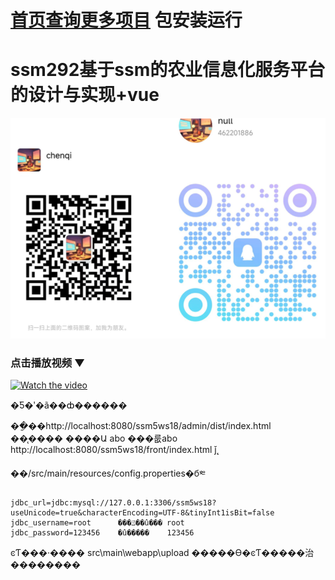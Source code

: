 # [首页查询更多项目](https://github.com/GraduationProject-ssm) 包安装运行


# ssm292基于ssm的农业信息化服务平台的设计与实现+vue

![picture](https://raw.githubusercontent.com/GraduationProject-springboot/.github/main/img/wx.png)

### 点击播放视频 ▼
[![Watch the video](https://i.sstatic.net/Vp2cE.png)](https://www.bilibili.com/video/BV1gn8XeNE2J?p=89)


�Ƽ�ʹ�ã��ȸ������

��ַ��http://localhost:8080/ssm5ws18/admin/dist/index.html ��̨���� 
����Ա abo  ���룺abo  
http://localhost:8080/ssm5ws18/front/index.html ǰ̨

 
 
��/src/main/resources/config.properties�б༭
											
	jdbc_url=jdbc:mysql://127.0.0.1:3306/ssm5ws18?useUnicode=true&characterEncoding=UTF-8&tinyInt1isBit=false
	jdbc_username=root	    ���ݿ��û��� root
	jdbc_password=123456	�û�����    123456


ͼƬ���·���� src\main\webapp\upload �����ϴ�ͼƬ�����治��������











